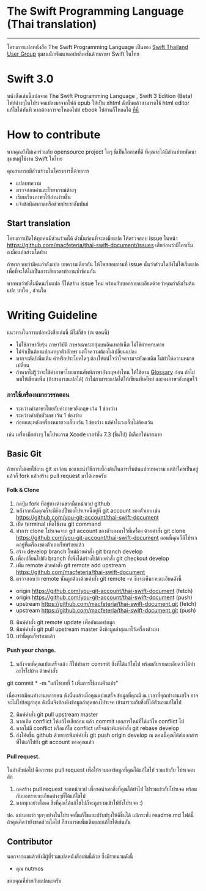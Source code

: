# The Swift Programming Language (Thai translation)
---
โครงการแปลหนังสือ The Swift Programming Language เป็นของ [Swift Thailand User Group](https://www.facebook.com/groups/swift.th) ชุมชนนักพัฒนาแอปพลิเคชั่นด้วยภาษา Swift ในไทย

# Swift 3.0
หนังสือเล่มนี้แปลจาก The Swift Programming Language , Swift 3 Edition (Beta)
ไฟล์ต่างๆในโปรเจคแปลงมาจากไฟล์ epub ให้เป็น xhtml
ดังนั้นแล้วสามารถใช้ html editor แก้ไขได้ทันที หากต้องการจะโหลดไฟล์ ebook ไปอ่านก็โหลดได้ [ที่นี่](https://github.com/macfeteria/thai-swift-document/raw/master/ebook/TheSwiftProgrammingLanguage(Swift3).epub)

# How to contribute
หากคุณยังไม่เคยร่วมกับ opensource project ใดๆ นี่เป็นโอกาสที่ดี
ที่คุณจะได้มีส่วนช่วยพัฒนาชุมชนผู้ใช้งาน Swift ในไทย

คุณสามารถมีส่วนร่วมในโครงการนี้ด้วยการ

- แปลบทความ
- ตรวจสอบคำและไวยากรณ์ต่างๆ
- เรียบเรียงภาษาให้อ่านง่ายขึ้น
- แจ้งข้อผิดพลาดหรือช่วยประชาสัมพันธ์

## Start translation

โครงการเปิดให้ทุกคนมีส่วนร่วมได้ ดังนั้นก่อนที่จะลงมือแปล ให้ตรวจสอบ issue ในหน้า
https://github.com/macfeteria/thai-swift-document/issues
เสียก่อนว่ามีใครเริ่มลงมือแปลส่วนใดบ้าง

ถ้าหาก พบว่ามีคนกำลังแปล บทความเดียวกัน ให้โพสสอบถามที่ issue นั้นว่าส่วนใดยังไม่ได้เริ่มแปล เพื่อที่จะได้ไม่เป็นการเสียเวลาทำงานซ้ำซ้อนกัน

หากพบว่ายังไม่มีคนเริ่มแปล ก็ให้สร้าง issue ใหม่ พร้อมกับบอกรายละเอียดด้วยว่าคุณกำลังเริ่มต้นแปล บทใด , ส่วนใด


# Writing Guideline #
แนวทางในการแปลหนังสือเล่มนี้ มีไม่กี่ข้อ (ณ ตอนนี้)
- ไม่ใช้ภาษาวัยรุ่น ภาษาวิบัติ ภาษาเฉพาะกลุ่มบนอินเทอร์เน็ต ไม่ใช้คำหยาบคาย
- ไม่จำเป็นต้องแปลมาทุกตัวอักษร แต่ใจความต้องไม่เปลี่ยนแปลง
- หากจะตัด/เพิ่มเติม คำหรือประโยคใดๆ ต้องให้แน่ใจว่าใจความจะยังคงเดิม ไม่ทำให้ความหมายเปลี่ยน
- ถ้าหากไม่รู้ว่าจะใช้คำภาษาไทยแทนศัพท์ภาษาอังกฤษคำไหน ให้ใช้ตาม [Glossary](https://github.com/macfeteria/thai-swift-document/blob/master/Glossary.md)  ก่อน ถ้าไม่พบให้เขียนเพิ่ม (ถ้าสามารถแปลได้) ถ้าไม่สามารถแปลได้ให้เขียนทับศัพท์ และคงภาษาอังกฤษไว้

### การใช้เครื่องหมายวรรคตอน ###
- ระหว่างคำภาษาไทยกับคำภาษาอังกฤษ เว้น 1 ช่องว่าง
- ระหว่างคำกับตัวเลข เว้น 1 ช่องว่าง
- ก่อนและหลังเครื่องหมายวงเล็บ เว้น 1 ช่องว่าง แต่คำในวงเล็บไม่ต้องเว้น

เช่น เครื่องมือต่างๆ ในโปรแกรม Xcode เวอร์ชั่น 7.3 (ขึ้นไป) มีเลือกให้มากมาย

## Basic Git

ถ้าหากไม่เคยใช้งาน git มาก่อน ขอแนะนำวิธีการเบี้องต้นในการเริ่มต้นแปลบทความ
แต่ถ้าใครเป็นอยู่แล้วก็ fork แล้วสร้าง pull request มาได้เลยครับ

#### Folk & Clone
1. กดปุ่ม fork ที่อยู่ทางด้านขวามือหน้าเวป github
2. หลังจากนั้นคุณก็จะมีก๊อปปี้ของโปรเจคนี้อยู่ที่ git account ของตัวเอง เช่น
https://github.com/you-git-account/thai-swift-document
3. เปิด terminal เพื่อใช้งาน git command
4. ทำการ clone โปรเจคจาก git account ของตัวเองมาไว้ที่เครื่อง ด้วยคำสั่ง
git clone https://github.com/you-git-account/thai-swift-document
ตอนนี้คุณก็มีโปรเจคอยู่ที่เครื่องของตัวเองเรียบร้อยแล้ว
5. สร้าง develop branch ใหม่ด้วยคำสั่ง
git branch develop
6. เพื่อเปลี่ยนไปยัง branch ที่เพิ่งได้สร้างไปด้วยคำสั่ง
git checkout develop
7. เพิ่ม remote ด้วยคำสั่ง
git remote add upstream https://github.com/macfeteria/thai-swift-document
8. ตรวจสอบว่า remote นั้นถูกต้องด้วยคำสั่ง git remote -v ซึ่งจะเห็นรายละเอียดดังนี้

- origin https://github.com/you-git-account/thai-swift-document (fetch)
- origin https://github.com/you-git-account/thai-swift-document (push)
- upstream https://github.com/macfeteria/thai-swift-document.git (fetch)
- upstream https://github.com/macfeteria/thai-swift-document.git (push)

8. พิมพ์คำสั่ง git remote update เพื่ออัพเดทข้อมูล
9. พิมพ์คำสั่ง git pull upstream master ดึงข้อมูลล่าสุดมาไว้เครื่องตัวเอง
10. เท่านี้คุณก็พร้อมแล้ว

#### Push your change.

1. หลังจากที่คุณแปลเสร็จแล้ว ก็ให้ทำการ commit สิ่งที่ได้แก้ไขไป พร้อมกับรายละเอียดว่าได้ทำอะไรไปบ้าง ด้วยคำสั่ง

git commit * -m "แก้ไขบทที่ 1 เพิ่มการใช้งานตัวแปร"

เนื่องจากมีคนทำงานหลายคน ดังนั้นแล้วเมื่อคุณแปลเสร็จ ข้อมูลที่คุณมี ณ เวลาที่คุณทำงานเสร็จ อาจจะไม่ใช่ข้อมูล่าสุด ดังนั้นจึงต้องดึงข้อมูลล่าสุดของโปรเจค เข้ามารวมกับสิ่งที่ได้ตัวเองแก้ไขไป

2. พิมพ์คำสั่ง git pull upstream master
3. หากเกิด conflict ให้แก้ไขเสียก่อน แล้ว commit เอกสารใหม่ที่ได้แก้ไข conflict ไป
4. หากไม่มี conflict หรือแก้ไข conflict เสร็จแล้วพิมพ์คำสั่ง
git rebase develop
5. ส่งโค้ดขึ้น github ด้วยการพิมพ์คำสั่ง
git push origin develop
ณ ตอนนี้คุณได้ส่งเอกสารที่ได้แก้ไปยัง git account ของคุณแล้ว

#### Pull request.
ในลำดับต่อไป คือการขอ pull request เพื่อให้รวมเอาข้อมูลที่คุณได้แก้ไขไป รวมเข้ากับ โปรเจคหลัก
1. กดสร้าง pull request จากหน้าเวป เพื่อขอนำเอาสิ่งที่คุณได้ทำไป ไปรวมเข้ากับโปรเจค พร้อมกับบอกรายละเอียดต่างๆที่ได้แก้ไขไป
2. หากทุกอย่างโอเค สิ่งที่คุณได้แก้ไขไปก็จะถูกรวมเข้าไปยังโปรเจค :)

ปล. แน่นอนว่า ทุกๆอย่างในโปรเจคนี้แก้ไขและปรับปรุงให้ดีขึ้นได้ แม้กระทั่ง readme.md ไฟล์นี้ ถ้าคุณคิดว่ายังขาดส่วนใดไป ก็สามารถเพิ่มเติมและแก้ไขได้เช่นกัน

## Contributor

นอกจากผมแล้วยังมีผู้ที่ร่วมแปลหนังสือเล่มนี้ด้วย ซึ่งมีรายนามดังนี้
- คุณ nutmos

ขอบคุณที่ช่วยกันแปลนะครับ

